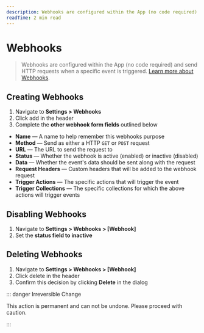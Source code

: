```yaml
---
description: Webhooks are configured within the App (no code required) and send HTTP requests when a specific event is triggered. Learn more about Webhooks.
readTime: 2 min read
---
```


# Webhooks

> Webhooks are configured within the App (no code required) and send HTTP requests when a specific event is triggered.
> [Learn more about Webhooks](https://en.wikipedia.org/wiki/Webhook).

## Creating Webhooks

1. Navigate to **Settings > Webhooks**
2. Click <span mi btn>add</span> in the header
3. Complete the **other webhook form fields** outlined below

- **Name** — A name to help remember this webhooks purpose
- **Method** — Send as either a HTTP `GET` or `POST` request
- **URL** — The URL to send the request to
- **Status** — Whether the webhook is active (enabled) or inactive (disabled)
- **Data** — Whether the event's data should be sent along with the request
- **Request Headers** — Custom headers that will be added to the webhook request
- **Trigger Actions** — The specific actions that will trigger the event
- **Trigger Collections** — The specific collections for which the above actions will trigger events

## Disabling Webhooks

1. Navigate to **Settings > Webhooks >
   [Webhook]**
2. Set the **status field to inactive**

## Deleting Webhooks

1. Navigate to **Settings > Webhooks >
   [Webhook]**
2. Click <span mi btn="dngr">delete</span> in the header
3. Confirm this decision by clicking **Delete** in the dialog

::: danger Irreversible Change

This action is permanent and can not be undone. Please proceed with caution.

:::
